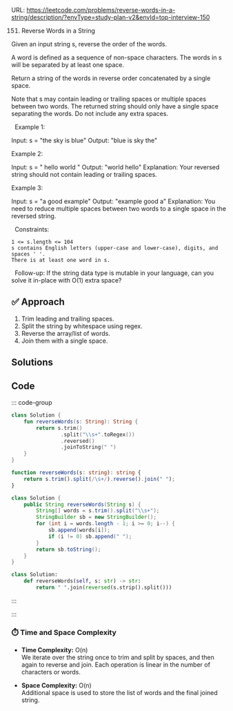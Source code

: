 URL: https://leetcode.com/problems/reverse-words-in-a-string/description/?envType=study-plan-v2&envId=top-interview-150

151. Reverse Words in a String

Given an input string s, reverse the order of the words.

A word is defined as a sequence of non-space characters. The words in s will be separated by at least one space.

Return a string of the words in reverse order concatenated by a single space.

Note that s may contain leading or trailing spaces or multiple spaces between two words. The returned string should only have a single space separating the words. Do not include any extra spaces.

 
Example 1:

Input: s = "the sky is blue"
Output: "blue is sky the"

Example 2:

Input: s = "  hello world  "
Output: "world hello"
Explanation: Your reversed string should not contain leading or trailing spaces.

Example 3:

Input: s = "a good   example"
Output: "example good a"
Explanation: You need to reduce multiple spaces between two words to a single space in the reversed string.

 
Constraints:

	1 <= s.length <= 104
	s contains English letters (upper-case and lower-case), digits, and spaces ' '.
	There is at least one word in s.

 
Follow-up: If the string data type is mutable in your language, can you solve it in-place with O(1) extra space?

## ✅ Approach

1. Trim leading and trailing spaces.
2. Split the string by whitespace using regex.
3. Reverse the array/list of words.
4. Join them with a single space.


##  Solutions

## Code

::: code-group

```kotlin [Kotlin]
class Solution {
    fun reverseWords(s: String): String {
        return s.trim()
                .split("\\s+".toRegex())
                .reversed()
                .joinToString(" ")
    }
}
```

```typescript [TypeScript]
function reverseWords(s: string): string {
    return s.trim().split(/\s+/).reverse().join(" ");
}
```

```java [Java]
class Solution {
    public String reverseWords(String s) {
        String[] words = s.trim().split("\\s+");
        StringBuilder sb = new StringBuilder();
        for (int i = words.length - 1; i >= 0; i--) {
            sb.append(words[i]);
            if (i != 0) sb.append(" ");
        }
        return sb.toString();
    }
}
```

```python [Python]
class Solution:
    def reverseWords(self, s: str) -> str:
        return " ".join(reversed(s.strip().split()))
```

:::

:::


### ⏱️ Time and Space Complexity

- **Time Complexity:** O(n)  
  We iterate over the string once to trim and split by spaces, and then again to reverse and join. Each operation is linear in the number of characters or words.

- **Space Complexity:** O(n)  
  Additional space is used to store the list of words and the final joined string.